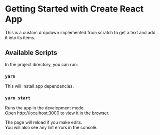 # Getting Started with Create React App

This is a custom dropdown implemented from scratch to get a text and add it into its items.

## Available Scripts

In the project directory, you can run:

### `yarn`
This will install app dependencies.

### `yarn start`

Runs the app in the development mode.\
Open [http://localhost:3000](http://localhost:3000) to view it in the browser.

The page will reload if you make edits.\
You will also see any lint errors in the console.
